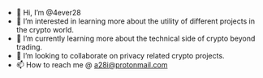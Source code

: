 - 👋 Hi, I’m @4ever28
- 👀 I’m interested in learning more about the utility of different projects in the crypto world. 
- 🌱 I’m currently learning more about the technical side of crypto beyond trading. 
- 💞️ I’m looking to collaborate on privacy related crypto projects. 
- 📫 How to reach me @ a28i@protonmail.com

<!---
WISENWEALTHY/WISENWEALTHY is a ✨ special ✨ repository because its `README.md` (this file) appears on your GitHub profile.
You can click the Preview link to take a look at your changes.
--->
